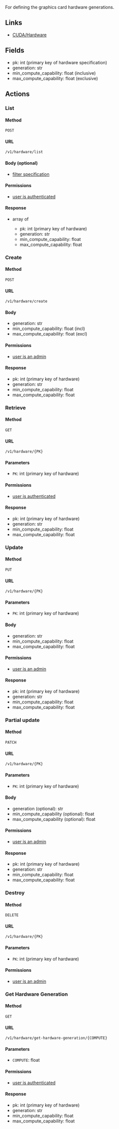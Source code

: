 For defining the graphics card hardware generations.

## Links

* [CUDA/Hardware](https://docs.nvidia.com/deploy/cuda-compatibility/index.html#support-hardware__table-hardware-support)


## Fields

  * pk: int (primary key of hardware specification)
  * generation: str
  * min_compute_capability: float (inclusive)
  * max_compute_capability: float (exclusive)

## Actions

### List

#### Method

`POST`

#### URL

`/v1/hardware/list`

#### Body (optional)
 
  * [filter specification](filtering.md)

#### Permissions

  * [user is authenticated](permissions.md#isauthenticated)

#### Response

  * array of

    * pk: int (primary key of hardware)
    * generation: str
    * min_compute_capability: float
    * max_compute_capability: float


### Create

#### Method

`POST`

#### URL

`/v1/hardware/create`

#### Body

  * generation: str
  * min_compute_capability: float (incl)
  * max_compute_capability: float (excl)

#### Permissions

  * [user is an admin](permissions.md#isadminuser)

#### Response

  * pk: int (primary key of hardware)
  * generation: str
  * min_compute_capability: float
  * max_compute_capability: float


### Retrieve

#### Method

`GET`

#### URL

`/v1/hardware/{PK}`

#### Parameters

  * `PK`: int (primary key of hardware)
  
#### Permissions

  * [user is authenticated](permissions.md#isauthenticated)
  
#### Response

  * pk: int (primary key of hardware)
  * generation: str
  * min_compute_capability: float
  * max_compute_capability: float

### Update

#### Method

`PUT`

#### URL

`/v1/hardware/{PK}`

#### Parameters

  * `PK`: int (primary key of hardware)

#### Body 
 
  * generation: str
  * min_compute_capability: float
  * max_compute_capability: float

#### Permissions

  * [user is an admin](permissions.md#isadminuser)

#### Response

  * pk: int (primary key of hardware)
  * generation: str
  * min_compute_capability: float
  * max_compute_capability: float


### Partial update

#### Method

`PATCH`

#### URL

`/v1/hardware/{PK}`

#### Parameters

  * `PK`: int (primary key of hardware)
  
#### Body

  * generation (optional): str
  * min_compute_capability (optional): float
  * max_compute_capability (optional): float

#### Permissions

  * [user is an admin](permissions.md#isadminuser)

#### Response

  * pk: int (primary key of hardware)
  * generation: str
  * min_compute_capability: float
  * max_compute_capability: float


### Destroy

#### Method

`DELETE`

#### URL

`/v1/hardware/{PK}`

#### Parameters

  * `PK`: int (primary key of hardware)
  
#### Permissions

  * [user is an admin](permissions.md#isadminuser)


### Get Hardware Generation

#### Method

`GET`

#### URL

`/v1/hardware/get-hardware-generation/{COMPUTE}`

#### Parameters

  * `COMPUTE`: float
  
#### Permissions

  * [user is authenticated](permissions.md#isauthenticated)
  
#### Response

  * pk: int (primary key of hardware)
  * generation: str
  * min_compute_capability: float
  * max_compute_capability: float
